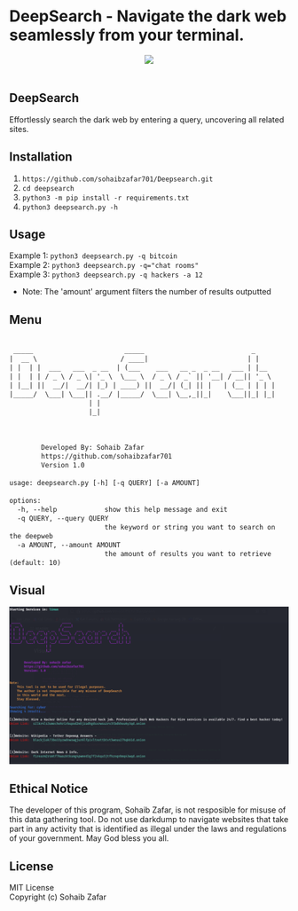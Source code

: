 # DeepSearch - Navigate the dark web seamlessly from your terminal.
<p align="center">
  <img src="https://github.com/josh0xA/darkdump/blob/main/imgs/ddumplogo.png?raw=true"</img>
  <br><br>
</p>

## DeepSearch 
Effortlessly search the dark web by entering a query, uncovering all related sites.
## Installation
1) ``https://github.com/sohaibzafar701/Deepsearch.git``<br/>
2) ``cd deepsearch``<br/>
3) ``python3 -m pip install -r requirements.txt``<br/>
4) ``python3 deepsearch.py -h``<br/>
## Usage 
Example 1: ``python3 deepsearch.py -q bitcoin``<br/>
Example 2: ``python3 deepsearch.py -q="chat rooms"``<br/>
Example 3: ``python3 deepsearch.py -q hackers -a 12``<br/>

 - Note: The 'amount' argument filters the number of results outputted<br/>
  
 
## Menu
```

 _____                       _____                           _     
|  __ \                     / ____|                         | |    
| |  | |  ___   ___  _ __  | (___    ___   __ _  _ __   ___ | |__  
| |  | | / _ \ / _ \| '_ \  \___ \  / _ \ / _` || '__| / __|| '_ \ 
| |__| ||  __/|  __/| |_) | ____) ||  __/| (_| || |   | (__ | | | |
|_____/  \___| \___|| .__/ |_____/  \___| \__,_||_|    \___||_| |_|
                    | |                                            
                    |_|                                            



        Developed By: Sohaib Zafar
        https://github.com/sohaibzafar701
        Version 1.0

usage: deepsearch.py [-h] [-q QUERY] [-a AMOUNT]

options:
  -h, --help            show this help message and exit
  -q QUERY, --query QUERY
                        the keyword or string you want to search on the deepweb
  -a AMOUNT, --amount AMOUNT
                        the amount of results you want to retrieve (default: 10)

```
## Visual
<p align="center">
  <img src="https://github.com/sohaibzafar701/Deepsearch/blob/main/img.png">
</p>

## Ethical Notice
The developer of this program, Sohaib Zafar, is not resposible for misuse of this data gathering tool. Do not use darkdump to navigate websites that take part in any activity that is identified as illegal under the laws and regulations of your government. May God bless you all. 

## License 
MIT License<br/>
Copyright (c) Sohaib Zafar
